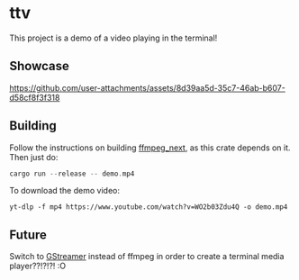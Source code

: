 # ttv

This project is a demo of a video playing in the terminal!

## Showcase

https://github.com/user-attachments/assets/8d39aa5d-35c7-46ab-b607-d58cf8f3f318

## Building

Follow the instructions on building [ffmpeg_next](https://github.com/zmwangx/rust-ffmpeg/wiki/Notes-on-building), as this crate depends on it. Then just do:

```rs
cargo run --release -- demo.mp4
```

To download the demo video:

```
yt-dlp -f mp4 https://www.youtube.com/watch?v=WO2b03Zdu4Q -o demo.mp4
```

## Future

Switch to [GStreamer](https://gstreamer.freedesktop.org/) instead of ffmpeg in order to create a terminal media player??!?!?! :O
